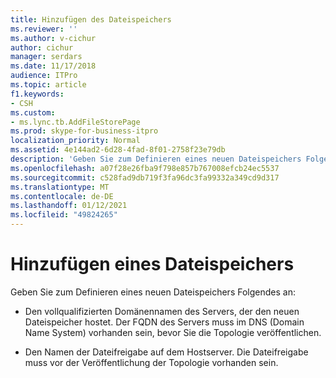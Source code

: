 ```yaml
---
title: Hinzufügen des Dateispeichers
ms.reviewer: ''
ms.author: v-cichur
author: cichur
manager: serdars
ms.date: 11/17/2018
audience: ITPro
ms.topic: article
f1.keywords:
- CSH
ms.custom:
- ms.lync.tb.AddFileStorePage
ms.prod: skype-for-business-itpro
localization_priority: Normal
ms.assetid: 4e144ad2-6d28-4fad-8f01-2758f23e79db
description: 'Geben Sie zum Definieren eines neuen Dateispeichers Folgendes an:'
ms.openlocfilehash: a07f28e26fba9f798e857b767008efcb24ec5537
ms.sourcegitcommit: c528fad9db719f3fa96dc3fa99332a349cd9d317
ms.translationtype: MT
ms.contentlocale: de-DE
ms.lasthandoff: 01/12/2021
ms.locfileid: "49824265"
---
```

# <a name="add-file-store"></a>Hinzufügen eines Dateispeichers
 
Geben Sie zum Definieren eines neuen Dateispeichers Folgendes an:
  
- Den vollqualifizierten Domänennamen des Servers, der den neuen Dateispeicher hostet. Der FQDN des Servers muss im DNS (Domain Name System) vorhanden sein, bevor Sie die Topologie veröffentlichen.
    
- Den Namen der Dateifreigabe auf dem Hostserver. Die Dateifreigabe muss vor der Veröffentlichung der Topologie vorhanden sein. 
    

